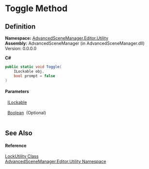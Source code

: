 # Toggle Method




## Definition
**Namespace:** <a href="N_AdvancedSceneManager_Editor_Utility.md">AdvancedSceneManager.Editor.Utility</a>  
**Assembly:** AdvancedSceneManager (in AdvancedSceneManager.dll) Version: 0.0.0.0

**C#**
``` C#
public static void Toggle(
	ILockable obj,
	bool prompt = false
)
```



#### Parameters
<dl><dt>  <a href="T_AdvancedSceneManager_Models_ILockable.md">ILockable</a></dt><dd> </dd><dt>  <a href="https://learn.microsoft.com/dotnet/api/system.boolean" target="_blank" rel="noopener noreferrer">Boolean</a>  (Optional)</dt><dd> </dd></dl>

## See Also


#### Reference
<a href="T_AdvancedSceneManager_Editor_Utility_LockUtility.md">LockUtility Class</a>  
<a href="N_AdvancedSceneManager_Editor_Utility.md">AdvancedSceneManager.Editor.Utility Namespace</a>  
